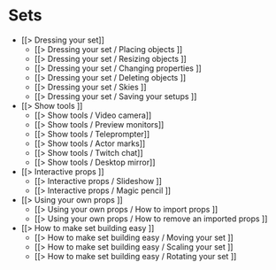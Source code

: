 # Sets

* [[> Dressing your set]]
	* [[> Dressing your set / Placing objects ]]
	* [[> Dressing your set / Resizing objects ]]
	* [[> Dressing your set / Changing properties ]]
	* [[> Dressing your set / Deleting objects ]]
	* [[> Dressing your set / Skies ]]
	* [[> Dressing your set / Saving your setups ]]
* [[> Show tools ]]
	* [[> Show tools / Video camera]]
	* [[> Show tools / Preview monitors]]
	* [[> Show tools / Teleprompter]]
	* [[> Show tools / Actor marks]]
	* [[> Show tools / Twitch chat]]
	* [[> Show tools / Desktop mirror]]
* [[> Interactive props ]]
	* [[> Interactive props / Slideshow ]]
	* [[> Interactive props / Magic pencil ]]
* [[> Using your own props ]]
	* [[> Using your own props / How to import props ]]
	* [[> Using your own props / How to remove an imported props ]]
* [[> How to make set building easy ]]
	* [[> How to make set building easy / Moving your set ]]
	* [[> How to make set building easy / Scaling your set ]]
	* [[> How to make set building easy / Rotating your set ]]
